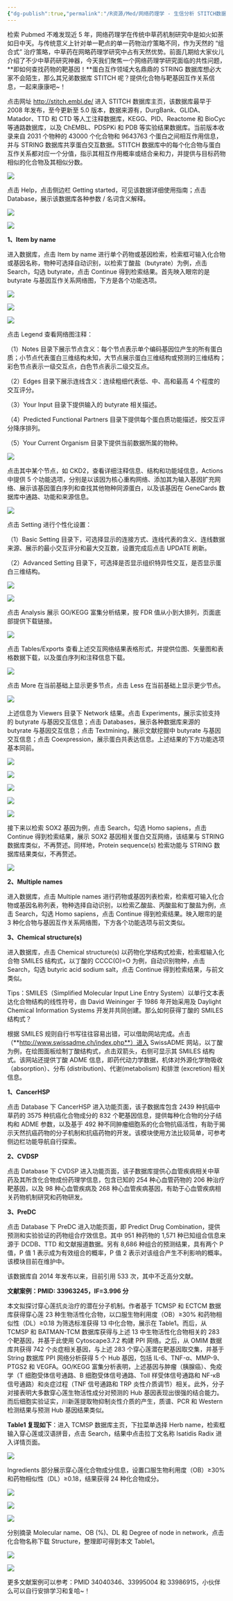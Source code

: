 ```yaml
---
{"dg-publish":true,"permalink":"/R资源/Med/网络药理学 - 生信分析 STITCH数据库/","created":"2022-10-14T14:46:17.347+08:00","updated":"2024-03-04T01:45:21.106+08:00"}
---
```



检索 Pubmed 不难发现近 5 年，网络药理学在传统中草药机制研究中是如火如荼如日中天。与传统意义上针对单一靶点的单一药物治疗策略不同，作为天然的 “组合式” 治疗策略，中草药在网略药理学研究中占有天然优势。前面几期给大家伙儿介绍了不少中草药研究神器，今天我们聚焦一个网络药理学研究面临的共性问题，**即如何查找药物的靶基因！**蛋白互作领域大名鼎鼎的 STRING 数据库想必大家不会陌生，那么其兄弟数据库 STITCH 呢？提供化合物与靶基因互作关系信息，一起来康康吧~！  

点击网址 http://stitch.embl.de/ 进入 STITCH 数据库主页，该数据库最早于 2008 年发布，至今更新至 5.0 版本，数据来源有，DurgBank、GLIDA、Matador、TTD 和 CTD 等人工注释数据库，KEGG、PID、Reactome 和 BioCyc 等通路数据库，以及 ChEMBL、PDSPKi 和 PDB 等实验结果数据库。当前版本收录来自 2031 个物种的 43000 个化合物和 9643763 个蛋白之间相互作用信息，并与 STRING 数据库共享蛋白交互数据。STITCH 数据库中的每个化合物与蛋白互作关系都对应一个分值，指示其相互作用概率或结合亲和力，并提供与目标药物相似的化合物及其相似分数。

![](http://i0.hdslb.com/bfs/article/f88e28faa5e8a1413f567806aade7a517311a1c7.jpg@942w_438h_progressive.webp)

点击 Help，点击侧边栏 Getting started，可见该数据详细使用指南；点击 Database，展示该数据库各种参数 / 名词含义解释。

![](http://i0.hdslb.com/bfs/article/c67edd9baae90f58f89e35ddef25270ec58be06f.jpg@942w_437h_progressive.webp)

![](http://i0.hdslb.com/bfs/article/22e1b87ce11368b8864ebe435d2ed05f75abd164.jpg@942w_339h_progressive.webp)

**1、Item by name**

进入数据库，点击 Item by name 进行单个药物或基因检索，检索框可输入化合物或基因名称，物种可选择自动识别，以检索丁酸盐（butyrate）为例，点击 Search，勾选 butyrate，点击 Continue 得到检索结果。首先映入眼帘的是 butyrate 与基因互作关系网络图，下方是各个功能选项。

![](http://i0.hdslb.com/bfs/article/3e7145b1a6f2eb60786db0e5fb89d5aef911c8ca.jpg@942w_353h_progressive.webp)

![](http://i0.hdslb.com/bfs/article/dd56901c718e88c27f20d117d076ad760c9743da.jpg@942w_285h_progressive.webp)

![](http://i0.hdslb.com/bfs/article/b958c15e558dd63c05b3dda2023153e6077c731c.jpg@942w_551h_progressive.webp)

点击 Legend 查看网络图注释：

（1）Notes 目录下展示节点含义：每个节点表示单个编码基因位产生的所有蛋白质；小节点代表蛋白三维结构未知，大节点展示蛋白三维结构或预测的三维结构；彩色节点表示一级交互点，白色节点表示二级交互点。

（2）Edges 目录下展示连线含义：连续粗细代表低、中、高和最高 4 个程度的交互评分。

（3）Your Input 目录下提供输入的 butyrate 相关描述。

（4）Predicted Functional Partners 目录下提供每个蛋白质功能描述，按交互评分降序排列。

（5）Your Current Organism 目录下提供当前数据所属的物种。

![](http://i0.hdslb.com/bfs/article/aafed2679bb5d1688672841281663274ee9924de.jpg@942w_819h_progressive.webp)

点击其中某个节点，如 CKD2，查看详细注释信息、结构和功能域信息，Actions 中提供 5 个功能选项，分别是以该因为核心重构网络、添加其为输入基因扩充网络、展示该基因蛋白序列和查找其他物种同源蛋白，以及该基因在 GeneCards 数据库中通路、功能和来源信息。

![](http://i0.hdslb.com/bfs/article/b124db45475aacd672fc1c68ef57f2cc469f5721.jpg@942w_570h_progressive.webp)

点击 Setting 进行个性化设置：

（1）Basic Setting 目录下，可选择显示的连接方式、连线代表的含义、连线数据来源、展示的最小交互评分和最大交互数，设置完成后点击 UPDATE 刷新。

（2）Advanced Setting 目录下，可选择是否显示组织特异性交互，是否显示蛋白三维结构。

![](http://i0.hdslb.com/bfs/article/486dbd2eb42783361a602f04857590f1b847b296.jpg@942w_623h_progressive.webp)

![](http://i0.hdslb.com/bfs/article/4965dd554d1c11663b514f48be25ee909a9708be.jpg@942w_534h_progressive.webp)

点击 Analysis 展示 GO/KEGG 富集分析结果，按 FDR 值从小到大排列，页面底部提供下载链接。

![](http://i0.hdslb.com/bfs/article/3afe1e36751c564afe41c86fdd62cf47c08d0187.jpg@942w_809h_progressive.webp)

点击 Tables/Exports 查看上述交互网络结果表格形式，并提供位图、矢量图和表格数据下载，以及蛋白序列和注释信息下载。

![](http://i0.hdslb.com/bfs/article/d834dfe3a0b04bfd0eac63e41570280661850f95.jpg@942w_639h_progressive.webp)

点击 More 在当前基础上显示更多节点，点击 Less 在当前基础上显示更少节点。

![](http://i0.hdslb.com/bfs/article/2927430fe2b68408799f7c282e4e797442d916d5.jpg@942w_537h_progressive.webp)

上述信息为 Viewers 目录下 Network 结果。点击 Experiments，展示实验支持的 butyrate 与基因交互信息；点击 Databases，展示各种数据库来源的 butyrate 与基因交互信息；点击 Textmining，展示文献挖掘中 butyrate 与基因交互信息；点击 Coexpression，展示蛋白共表达信息。上述结果的下方功能选项基本同前。

![](http://i0.hdslb.com/bfs/article/65fa2b660c7ac40dd7fbfc933dd46ed0445f6fa1.jpg@942w_281h_progressive.webp)

![](http://i0.hdslb.com/bfs/article/b6f46cdb8bb6a0e93f356ca43e8cf0d3178631fc.jpg@942w_426h_progressive.webp)

![](http://i0.hdslb.com/bfs/article/dd4ec6e432fa9cbb80030feaaaa3ed7c8d65438a.jpg@942w_452h_progressive.webp)

![](http://i0.hdslb.com/bfs/article/1c93a3c08d03921c6e445ea0be4a44f6d4091fc8.jpg@942w_551h_progressive.webp)

![](http://i0.hdslb.com/bfs/article/54e553fc6566a59fb111bc9ef9d0bbeebb072e16.jpg@942w_485h_progressive.webp)

接下来以检索 SOX2 基因为例，点击 Search，勾选 Homo sapiens，点击 Continue 得到检索结果，展示 SOX2 基因相关蛋白交互网络，该结果与 STRING 数据库类似，不再赘述。同样地，Protein sequence(s) 检索功能与 STRING 数据库结果类似，不再赘述。

![](http://i0.hdslb.com/bfs/article/4e6e6c905b0344155e8e3b96bd584b7b00f3bbfc.jpg@942w_314h_progressive.webp)

**2、Multiple names**

进入数据库，点击 Multiple names 进行药物或基因列表检索，检索框可输入化合物或基因名称列表，物种选择自动识别，以检索乙酸盐、丙酸盐和丁酸盐为例，点击 Search，勾选 Homo sapiens，点击 Continue 得到检索结果。映入眼帘的是 3 种化合物与基因互作关系网络图，下方各个功能选项与前文类似。

**3、Chemical structure(s)**

进入数据库，点击 Chemical structure(s) 以药物化学结构式检索，检索框输入化合物 SMILES 结构式，以丁酸的 CCCC(O)=O 为例，自动识别物种，点击 Search，勾选 butyric acid sodium salt，点击 Continue 得到检索结果，与前文类似。

Tips：SMILES（Simplified Molecular Input Line Entry System）以单行文本表达化合物结构的线性符号，由 David Weininger 于 1986 年开始采用及 Daylight Chemical Information Systems 开发并共同创建。那么如何获得丁酸的 SMILES 结构式？

根据 SMILES 规则自行书写往往容易出错，可以借助网站完成。点击（**http://www.swissadme.ch/index.php**）进入 SwissADME 网站，以丁酸为例，在绘图面板绘制丁酸结构式，点击双箭头，右侧可显示其 SMILES 结构式。该网站还提供丁酸 ADME 信息，即药代动力学数据，机体对外源化学物吸收（absorption）、分布 (distribution)、代谢(metabolism) 和排泄 (excretion) 相关信息。

**1、CancerHSP**

点击 Database 下 CancerHSP 进入功能页面，该子数据库包含 2439 种抗癌中草药的 3575 种抗癌化合物成分的 832 个靶基因信息，提供每种化合物的分子结构和 ADME 参数，以及基于 492 种不同肿瘤细胞系的化合物抗癌活性，有助于揭示天然抗癌药物的分子机制和抗癌药物的开发。该模块使用方法比较简单，可参考侧边栏功能导航自行探索。

**2、CVDSP**

点击 Database 下 CVDSP 进入功能页面，该子数据库提供心血管疾病相关中草药及其所含化合物成份药理学信息，包含已知的 254 种心血管药物的 206 种治疗靶基因，以及 98 种心血管疾病及 268 种心血管疾病基因，有助于心血管疾病相关药物机制研究和药物研发。

**3、PreDC**

点击 Database 下 PreDC 进入功能页面，即 Predict Drug Combination，提供预测和实验验证的药物组合疗效信息。其中 951 种药物的 1,571 种已知组合信息来源于 DCDB、TTD 和文献报道数据。另有 8,686 种组合的预测结果，具有两个 P 值，P 值 1 表示成为有效组合的概率，P 值 2 表示对该组合产生不利影响的概率。该模块目前在维护中。

该数据库自 2014 年发布以来，目前引用 533 次，其中不乏高分文献。

**文献案例：PMID: 33963245，IF=3.996 分**

本文拟探讨穿心莲抗炎治疗的潜在分子机制。作者基于 TCMSP 和 ECTCM 数据库获得穿心莲 23 种生物活性化合物，以口服生物利用度（OB）≥30% 和药物相似性（DL）≥0.18 为筛选标准获得 13 中化合物，展示在 Table1。而后，从 TCMSP 和 BATMAN-TCM 数据库获得与上述 13 中生物活性化合物相关的 283 个靶基因，并基于此使用 Cytoscape3.7.2 构建 PPI 网络。之后，从 OMIM 数据库共获得 742 个炎症相关基因，与上述 283 个穿心莲潜在靶基因取交集，并基于 String 数据库 PPI 网络分析获得 5 个 Hub 基因，包括 IL-6、TNF-α、MMP-9、PTGS2 和 VEGFA。GO/KEGG 富集分析表明，上述基因与肿瘤（胰腺癌）、免疫学（T 细胞受体信号通路、B 细胞受体信号通路、Toll 样受体信号通路和 NF-κB 信号通路）和炎症过程（TNF 信号通路和 TRP 炎性介质调节）相关。此外，分子对接表明大多数穿心莲生物活性成分对预测的 Hub 基因表现出很强的结合能力。而后细胞实验证实，川新莲提取物抑制炎性介质的产生，质谱、PCR 和 Western 检测结果与预测 Hub 基因结果类似。

**Table1 复现如下**：进入 TCMSP 数据库主页，下拉菜单选择 Herb name，检索框输入穿心莲或汉语拼音，点击 Search，结果中点击拉丁文名称 Isatidis Radix 进入详情页面。

![](http://i0.hdslb.com/bfs/article/90e4b638483393b43164c7605c835bff8d1296b0.png@942w_135h_progressive.webp)

Ingredients 部分展示穿心莲化合物成分信息，设置口服生物利用度（OB）≥30% 和药物相似性（DL）≥0.18，结果获得 24 种化合物成分。

![](http://i0.hdslb.com/bfs/article/27a9106b4a636683350d329ac880fa7feaefd267.jpg@942w_303h_progressive.webp)

![](http://i0.hdslb.com/bfs/article/6f831b98912613b4ace7ebb3eafb5cdd5e284f37.jpg@942w_305h_progressive.webp)

![](http://i0.hdslb.com/bfs/article/b11036647924913dd03954769c459bfd9e789fe9.jpg@942w_462h_progressive.webp)

分别摘录 Molecular name、OB (%)、DL 和 Degree of node in network，点击化合物名称下载 Structure，整理即可得到本文 Table1。

![](http://i0.hdslb.com/bfs/article/bc74417da26e8ed85e5b579f5a6cffc5f2a9cce9.jpg@942w_189h_progressive.webp)

![](http://i0.hdslb.com/bfs/article/8747352c622e1e549c1cc62e12d44341091611af.jpg@942w_230h_progressive.webp)

更多文献案例可以参考：PMID 34040346、33995004 和 33986915，小伙伴么可以自行安排学习和复哈~！